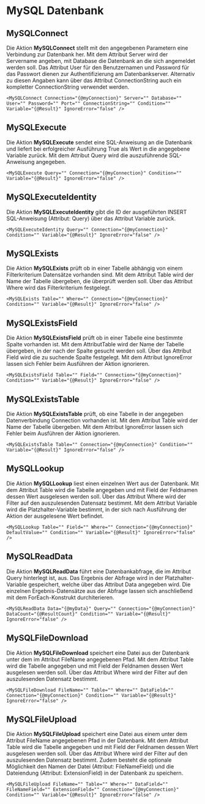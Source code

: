 # MySQL Datenbank
MySQLConnect
------------

Die Aktion **MySQLConnect** stellt mit den angegebenen Parametern eine Verbindung zur Datenbank her. Mit dem Attribut Server wird der Servername angeben, mit Database die Datenbank an die sich angemeldet werden soll. Das Attribut User für den Benutzernamen und Password für das Passwort dienen zur Authentifizierung am Datenbankserver. Alternativ zu diesen Angaben kann über das Attribut ConnectionString auch ein kompletter ConnectionString verwendet werden.

```text-x-trilium-auto
<MySQLConnect Connection="{@myConnection}" Server="" Database="" User="" Password="" Port="" ConnectionString="" Condition="" Variable="{@Result}" IgnoreError="false" />
```

MySQLExecute
------------

Die Aktion **MySQLExecute** sendet eine SQL-Anweisung an die Datenbank und liefert bei erfolgreicher Ausführung True als Wert in die angegebene Variable zurück. Mit dem Attribut Query wird die auszuführende SQL-Anweisung angegeben.

```text-x-trilium-auto
<MySQLExecute Query="" Connection="{@myConnection}" Condition="" Variable="{@Result}" IgnoreError="false" />
```

MySQLExecuteIdentity
--------------------

Die Aktion **MySQLExecuteIdentity** gibt die ID der ausgeführten INSERT SQL-Anweisung (Attribut: Query) über das Attribut Variable zurück.

```text-x-trilium-auto
<MySQLExecuteIdentity Query="" Connection="{@myConnection}" Condition="" Variable="{@Result}" IgnoreError="false" />
```

MySQLExists
-----------

Die Aktion **MySQLExists** prüft ob in einer Tabelle abhängig von einem Filterkriterium Datensätze vorhanden sind. Mit dem Attribut Table wird der Name der Tabelle übergeben, die überprüft werden soll. Über das Attribut Where wird das Filterkriterium festgelegt.

```text-x-trilium-auto
<MySQLExists Table="" Where="" Connection="{@myConnection}" Condition="" Variable="{@Result}" IgnoreError="false" />
```

MySQLExistsField
----------------

Die Aktion **MySQLExistsField** prüft ob in einer Tabelle eine bestimmte Spalte vorhanden ist. Mit dem AttributTable wird der Name der Tabelle übergeben, in der nach der Spalte gesucht werden soll. Über das Attribut Field wird die zu suchende Spalte festgelegt. Mit dem Attribut IgnoreError lassen sich Fehler beim Ausführen der Aktion ignorieren.

```text-x-trilium-auto
<MySQLExistsField Table="" Field="" Connection="{@myConnection}" Condition="" Variable="{@Result}" IgnoreError="false" />
```

MySQLExistsTable
----------------

Die Aktion **MySQLExistsTable** prüft, ob eine Tabelle in der angegeben Datenverbindung Connection vorhanden ist. Mit dem Attribut Table wird der Name der Tabelle übergeben. Mit dem Attribut IgnoreError lassen sich Fehler beim Ausführen der Aktion ignorieren.

```text-x-trilium-auto
<MySQLExistsTable Table="" Connection="{@myConnection}" Condition="" Variable="{@Result}" IgnoreError="false" />
```

MySQLLookup
-----------

Die Aktion **MySQLLookup** liest einen einzelnen Wert aus der Datenbank. Mit dem Attribut Table wird die Tabelle angegeben und mit Field der Feldnamen dessen Wert ausgelesen werden soll. Über das Attribut Where wird der Filter auf den auszulesenden Datensatz bestimmt. Mit dem Attribut Variable wird die Platzhalter-Variable bestimmt, in der sich nach Ausführung der Aktion der ausgelesene Wert befindet.

```text-x-trilium-auto
<MySQLLookup Table="" Field="" Where="" Connection="{@myConnection}" DefaultValue="" Condition="" Variable="{@Result}" IgnoreError="false" />
```

MySQLReadData
-------------

Die Aktion **MySQLReadData** führt eine Datenbankabfrage, die im Attribut Query hinterlegt ist, aus. Das Ergebnis der Abfrage wird in der Platzhalter-Variable gespeichert, welche über das Attribut Data angegeben wird. Die einzelnen Ergebnis-Datensätze aus der Abfrage lassen sich anschließend mit dem ForEach-Konstrukt durchiterieren.

```text-x-trilium-auto
<MySQLReadData Data="{@myData}" Query="" Connection="{@myConnection}" DataCount="{@ResultCount}" Condition="" Variable="{@Result}" IgnoreError="false" />
```

MySQLFileDownload
-----------------

Die Aktion **MySQLFileDownload** speichert eine Datei aus der Datenbank unter dem im Attribut FileName angegebenen Pfad. Mit dem Attribut Table wird die Tabelle angegeben und mit Field der Feldnamen dessen Wert ausgelesen werden soll. Über das Attribut Where wird der Filter auf den auszulesenden Datensatz bestimmt.

```text-x-trilium-auto
<MySQLFileDownload FileName="" Table="" Where="" DataField="" Connection="{@myConnection}" Condition="" Variable="{@Result}" IgnoreError="false" />
```

MySQLFileUpload
---------------

Die Aktion **MySQLFileUpload** speichert eine Datei aus einem unter dem Attribut FileName angegebenen Pfad in der Datenbank. Mit dem Attribut Table wird die Tabelle angegeben und mit Field der Feldnamen dessen Wert ausgelesen werden soll. Über das Attribut Where wird der Filter auf den auszulesenden Datensatz bestimmt. Zudem besteht die optionale Möglichkeit den Namen der Datei (Attribut: FileNameField) und die Dateiendung (Attribut: ExtensionField) in der Datenbank zu speichern.

```text-x-trilium-auto
<MySQLFileUpload FileName="" Table="" Where="" DataField="" FileNameField="" ExtensionField="" Connection="{@myConnection}" Condition="" Variable="{@Result}" IgnoreError="false" />
```